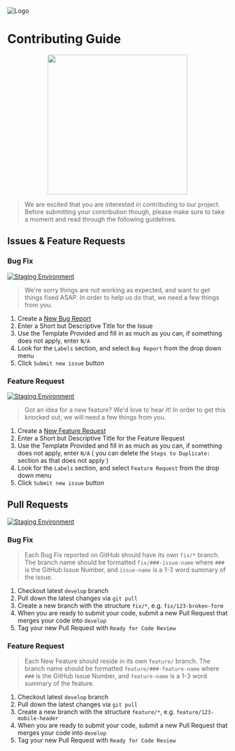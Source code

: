 ![Logo](https://red-van-workshop.s3.us-east-1.amazonaws.com/logo.png "Logo")

Contributing Guide
===

<img src="https://octodex.github.com/images/inspectocat.jpg" width="320" style="display: block; margin: 0 auto;">

> We are excited that you are interested in contributing to our project. Before submitting your contribution though, please make sure to take a moment and read through the following guidelines.

Issues & Feature Requests
---

### Bug Fix

[![Staging Environment](https://img.shields.io/badge/Create-Bug_Report-fbca04.svg?style=for-the-badge&logo=github&logoColor=ffffff&logoWidth=16)](https://github.com/redvanworkshop/rvw_developers_core/issues/new?labels=Bug%20Report)

> We're sorry things are not working as expected, and want to get things fixed ASAP. In order to help us do that, we need a few things from you.

1. Create a [New Bug Report](https://github.com/redvanworkshop/rvw_developers_core/issues/new?labels=Bug%20Report)
2. Enter a Short but Descriptive Title for the Issue
3. Use the Template Provided and fill in as much as you can, if something does not apply, enter `N/A`
4. Look for the `Labels` section, and select `Bug Report` from the drop down menu
5. Click `Submit new issue` button

### Feature Request

[![Staging Environment](https://img.shields.io/badge/Create-Feature_Request-9933cc.svg?style=for-the-badge&logo=github&logoColor=ffffff&logoWidth=16)](https://github.com/redvanworkshop/rvw_developers_core/issues/new?labels=Feature%20Request)

> Got an idea for a new feature? We'd love to hear it! In order to get this knocked out, we will need a few things from you.

1. Create a [New Feature Request](https://github.com/redvanworkshop/rvw_developers_core/issues/new?labels=Feature%20Request)
2. Enter a Short but Descriptive Title for the Feature Request
3. Use the Template Provided and fill in as much as you can, if something does not apply, enter `N/A` ( you can delete the `Steps to Duplicate:` section as that does not apply )
4. Look for the `Labels` section, and select `Feature Request` from the drop down menu
5. Click `Submit new issue` button

Pull Requests
---

[![Staging Environment](https://img.shields.io/badge/Create-Pull_Request-006b75.svg?style=for-the-badge&logo=github&logoColor=ffffff&logoWidth=16)](https://github.com/redvanworkshop/rvw_developers_core/compare?labels=Ready%20For%20Code%20Review)

### Bug Fix

> Each Bug Fix reported on GitHub should have its own `fix/*` branch.  The branch name should be formatted `fix/###-issue-name` where `###` is the GitHub Issue Number, and `issue-name` is a 1-3 word summary of the issue.

1. Checkout latest `develop` branch
2. Pull down the latest changes via `git pull`
3. Create a new branch with the structure `fix/*`, e.g. `fix/123-broken-form`
4. When you are ready to submit your code, submit a new Pull Request that merges your code into `develop`
5. Tag your new Pull Request with `Ready for Code Review`

### Feature Request

> Each New Feature should reside in its own `feature/` branch. The branch name should be formatted `feature/###-feature-name` where `###` is the GitHub Issue Number, and `feature-name` is a 1-3 word summary of the feature.

1. Checkout latest `develop` branch
2. Pull down the latest changes via `git pull`
3. Create a new branch with the structure `feature/*`, e.g. `feature/123-mobile-header`
4. When you are ready to submit your code, submit a new Pull Request that merges your code into `develop`
5. Tag your new Pull Request with `Ready for Code Review`